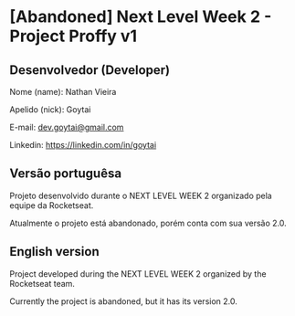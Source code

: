 # [Abandoned] Next Level Week 2 - Project Proffy v1

## Desenvolvedor (Developer)
Nome (name): Nathan Vieira

Apelido (nick): Goytai

E-mail: dev.goytai@gmail.com

Linkedin: https://linkedin.com/in/goytai

## Versão portuguêsa
Projeto desenvolvido durante o NEXT LEVEL WEEK 2 organizado pela equipe da Rocketseat.

Atualmente o projeto está abandonado, porém conta com sua versão 2.0.

## English version
Project developed during the NEXT LEVEL WEEK 2 organized by the Rocketseat team.

Currently the project is abandoned, but it has its version 2.0.
